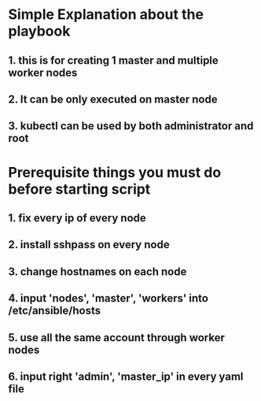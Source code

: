 # Simple Explanation about the playbook
## 1. this is for creating 1 master and multiple worker nodes
## 2. It can be only executed on master node
## 3. kubectl can be used by both administrator and root
#
# Prerequisite things you must do before starting script
## 1. fix every ip of every node
## 2. install sshpass on every node
## 3. change hostnames on each node
## 4. input 'nodes', 'master', 'workers' into /etc/ansible/hosts
## 5. use all the same account through worker nodes
## 6. input right 'admin', 'master_ip' in every yaml file
